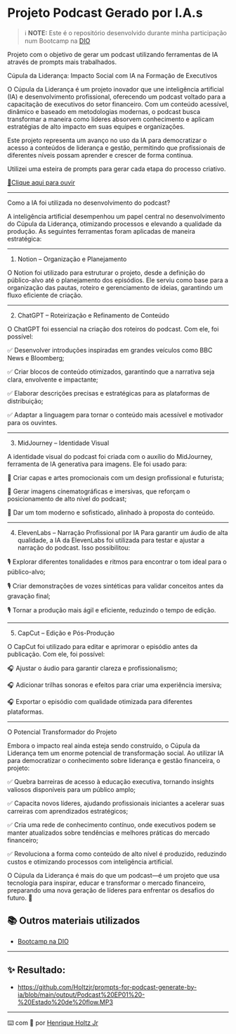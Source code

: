 # Projeto Podcast Gerado por I.A.s


 > ℹ️ **NOTE:** Este é o repositório desenvolvido durante minha participação num Bootcamp na [DIO](https://dio.me)

Projeto com o objetivo de gerar um podcast utilizando ferramentas de IA através de prompts mais trabalhados.

Cúpula da Liderança: Impacto Social com IA na Formação de Executivos

O Cúpula da Liderança é um projeto inovador que une inteligência artificial (IA) e desenvolvimento profissional, oferecendo um podcast voltado para a capacitação de executivos do setor financeiro. Com um conteúdo acessível, dinâmico e baseado em metodologias modernas, o podcast busca transformar a maneira como líderes absorvem conhecimento e aplicam estratégias de alto impacto em suas equipes e organizações.

Este projeto representa um avanço no uso da IA para democratizar o acesso a conteúdos de liderança e gestão, permitindo que profissionais de diferentes níveis possam aprender e crescer de forma contínua.

Utilizei uma esteira de prompts para gerar cada etapa do processo criativo.

<a href="https://open.spotify.com/episode/4uOSYYfHtmMEKGFpkGWFn0?si=jWr1fcwdTJqUgxQe7SVmEQ"> 📕Clique aqui para ouvir</a>

---

Como a IA foi utilizada no desenvolvimento do podcast?

A inteligência artificial desempenhou um papel central no desenvolvimento do Cúpula da Liderança, otimizando processos e elevando a qualidade da produção. As seguintes ferramentas foram aplicadas de maneira estratégica:

---
1. Notion – Organização e Planejamento

O Notion foi utilizado para estruturar o projeto, desde a definição do público-alvo até o planejamento dos episódios. Ele serviu como base para a organização das pautas, roteiro e gerenciamento de ideias, garantindo um fluxo eficiente de criação.

---
2. ChatGPT – Roteirização e Refinamento de Conteúdo

O ChatGPT foi essencial na criação dos roteiros do podcast. Com ele, foi possível:

✅ Desenvolver introduções inspiradas em grandes veículos como BBC News e Bloomberg;

✅ Criar blocos de conteúdo otimizados, garantindo que a narrativa seja clara, envolvente e impactante;

✅ Elaborar descrições precisas e estratégicas para as plataformas de distribuição;

✅ Adaptar a linguagem para tornar o conteúdo mais acessível e motivador para os ouvintes.

---
3. MidJourney – Identidade Visual

A identidade visual do podcast foi criada com o auxílio do MidJourney, ferramenta de IA generativa para imagens. Ele foi usado para:

🎨 Criar capas e artes promocionais com um design profissional e futurista;

🎨 Gerar imagens cinematográficas e imersivas, que reforçam o posicionamento de alto nível do podcast;

🎨 Dar um tom moderno e sofisticado, alinhado à proposta do conteúdo.

---
4. ElevenLabs – Narração Profissional por IA
Para garantir um áudio de alta qualidade, a IA da ElevenLabs foi utilizada para testar e ajustar a narração do podcast. Isso possibilitou:

🎙️ Explorar diferentes tonalidades e ritmos para encontrar o tom ideal para o público-alvo;

🎙️ Criar demonstrações de vozes sintéticas para validar conceitos antes da gravação final;

🎙️ Tornar a produção mais ágil e eficiente, reduzindo o tempo de edição.

---
5. CapCut – Edição e Pós-Produção

O CapCut foi utilizado para editar e aprimorar o episódio antes da publicação. Com ele, foi possível:

🎧 Ajustar o áudio para garantir clareza e profissionalismo;

🎧 Adicionar trilhas sonoras e efeitos para criar uma experiência imersiva;

🎧 Exportar o episódio com qualidade otimizada para diferentes plataformas.

---
O Potencial Transformador do Projeto

Embora o impacto real ainda esteja sendo construído, o Cúpula da Liderança tem um enorme potencial de transformação social. Ao utilizar IA para democratizar o conhecimento sobre liderança e gestão financeira, o projeto:

✅ Quebra barreiras de acesso à educação executiva, tornando insights valiosos disponíveis para um público amplo;

✅ Capacita novos líderes, ajudando profissionais iniciantes a acelerar suas carreiras com aprendizados estratégicos;

✅ Cria uma rede de conhecimento contínuo, onde executivos podem se manter atualizados sobre tendências e melhores práticas do mercado financeiro;

✅ Revoluciona a forma como conteúdo de alto nível é produzido, reduzindo custos e otimizando processos com inteligência artificial.


O Cúpula da Liderança é mais do que um podcast—é um projeto que usa tecnologia para inspirar, educar e transformar o mercado financeiro, preparando uma nova geração de líderes para enfrentar os desafios do futuro. 🚀


## 📚 Outros materiais utilizados
- [Bootcamp na DIO](https://dio.me)
---
## ✨ Resultado:
- https://github.com/Holtzjr/prompts-for-podcast-generate-by-ia/blob/main/output/Podcast%20EP01%20-%20Estado%20de%20flow.MP3
---
⌨️ com 💜 por [Henrique Holtz Jr](https://github.com/Holtzjr)
